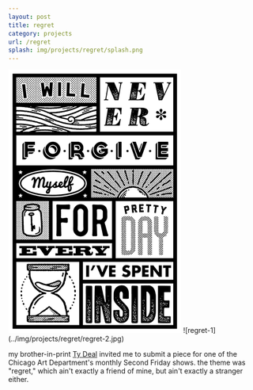 ```yaml
---
layout: post
title: regret
category: projects
url: /regret
splash: img/projects/regret/splash.png
---
```


<img src="../img/projects/regret/regret-3.png" />
![regret-1](../img/projects/regret/regret-2.jpg)

my brother-in-print [Ty Deal](http://idiotpull.com/) invited me to submit a piece for one of the Chicago Art Department's monthly Second Friday shows. the theme was "regret," which ain't exactly a friend of mine, but ain't exactly a stranger either. 